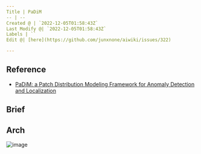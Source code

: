 ```yaml
---
Title | PaDiM
-- | --
Created @ | `2022-12-05T01:58:43Z`
Last Modify @| `2022-12-05T01:58:43Z`
Labels | ``
Edit @| [here](https://github.com/junxnone/aiwiki/issues/322)

---
```

## Reference

- [PaDiM: a Patch Distribution Modeling Framework for Anomaly Detection and Localization](https://arxiv.org/pdf/2011.08785.pdf) 


## Brief


## Arch

![image](https://user-images.githubusercontent.com/2216970/205532590-251f42c2-ebaf-44ad-a5a4-ff6a5655bf47.png)

